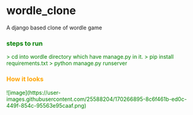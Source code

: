 # wordle_clone
A django based clone of wordle game
<h3><font color="green">steps to run</h3>
> cd into wordle directory which have manage.py in it.
> pip install requirements.txt
> python manage.py runserver
  <h3><font color="orange">How it looks</font></h3>
![image](https://user-images.githubusercontent.com/25588204/170266895-8c6f461b-ed0c-449f-854c-95563e95caaf.png)


